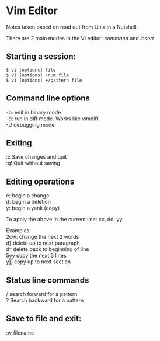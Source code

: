 # Vim Editor
Notes taken based on read out from Unix in a Nutshell.

There are 2 main modes in the VI editor: *command* and *insert*

## Starting a session:
```
$ vi [options] file
$ vi [options] +num file
$ vi [options] +/pattern file
```

## Command line options
-b: edit in binary mode  
-d: run in diff mode. Works like vimdiff  
-D debugging mode  

## Exiting
:x  Save changes and quit  
:q! Quit without saving  

## Editing operations
c: begin a change  
d: begin a deletion  
y: begin a yank (copy)  

To apply the above in the current line: cc, dd, yy

Examples:  
2cw: change the next 2 words  
d} delete up to next paragraph  
d^ delete back to beginning of line  
5yy copy the next 5 lines  
y]] copy up to next section  

## Status line commands
/ search forward for a pattern  
? Search backward for a pattern

## Save to file and exit:
:w filename
